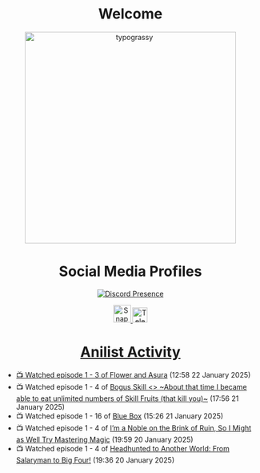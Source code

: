 <div align="center">

# Welcome
<a href="https://github.com/kawarimidoll/typograssy">
    <img alt="typograssy" src="https://typograssy.deno.dev/api?text=%E3%82%88%E3%81%86%E3%81%93%E3%81%9D%E3%81%BF%E3%81%AA%E3%81%95%E3%82%93%20-%20Sheby--&&l0=none&l1=82d9d0&l2=027353&l3=038c4c&l4=01402e&bg=none&frame=none&speed=100&comment=" width="421.99">
</a>

</div>

<div align="center">

# Social Media Profiles

[![Discord Presence](https://lanyard.cnrad.dev/api/612532963938271232)](https://discord.com/users/612532963938271232)


<a href="https://www.snapchat.com/add/a.sheby" title="Snapchat Profile">
    <img src="https://www.freepnglogos.com/uploads/snapchat-logo-png-0.png" width="35" alt="Snapchat Logo" />


<a href="https://t.me/ASheby" title="Telegram Profile">
    <img src="https://www.freepnglogos.com/uploads/telegram-logo-png-0.png" width="30" alt="Telegram Logo" />


</div>

<div align="center">

# Anilist Activity

</div>

<!-- ANILIST_ACTIVITY:start -->

-   📺 Watched episode 1 - 3 of [Flower and Asura](https://anilist.co/anime/178022) (12:58 22 January 2025)
-   📺 Watched episode 1 - 4 of [Bogus Skill <<Fruitmaster>> ~About that time I became able to eat unlimited numbers of Skill Fruits (that kill you)~](https://anilist.co/anime/178100) (17:56 21 January 2025)
-   📺 Watched episode 1 - 16 of [Blue Box](https://anilist.co/anime/170942) (15:26 21 January 2025)
-   📺 Watched episode 1 - 4 of [I’m a Noble on the Brink of Ruin, So I Might as Well Try Mastering Magic](https://anilist.co/anime/176063) (19:59 20 January 2025)
-   📺 Watched episode 1 - 4 of [Headhunted to Another World: From Salaryman to Big Four!](https://anilist.co/anime/179689) (19:36 20 January 2025)

<!-- ANILIST_ACTIVITY:end -->
